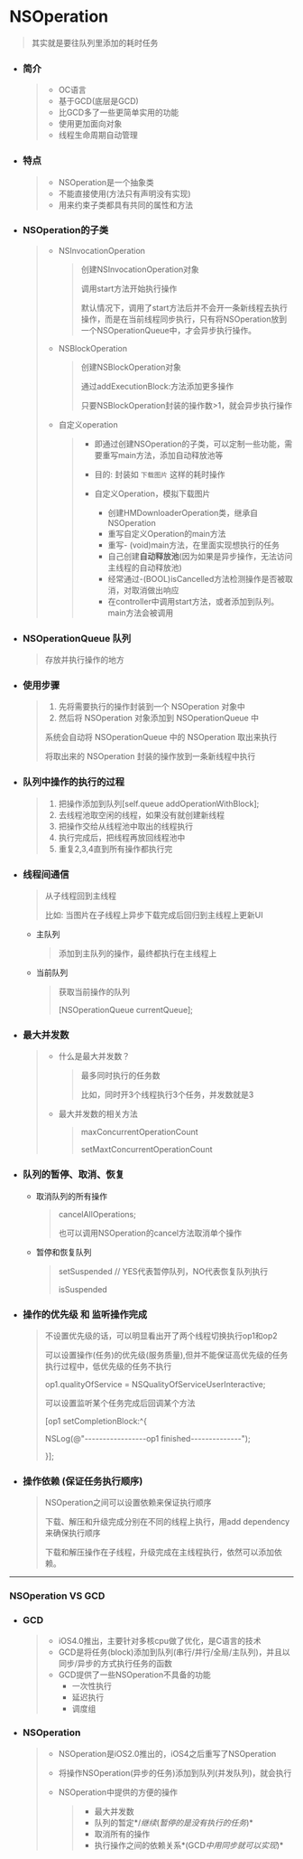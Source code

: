 # NSOperation

> 其实就是要往队列里添加的耗时任务

- ### 简介

  > - OC语言
  > - 基于GCD(底层是GCD)
  > - 比GCD多了一些更简单实用的功能
  > - 使用更加面向对象
  > - 线程生命周期自动管理

- ### 特点

  > - NSOperation是一个抽象类
  > - 不能直接使用(方法只有声明没有实现)
  > - 用来约束子类都具有共同的属性和方法

- ### NSOperation的子类

  > - NSInvocationOperation
  >
  >   > 创建NSInvocationOperation对象
  >   >
  >   > 调用start方法开始执行操作
  >   >
  >   > 默认情况下，调用了start方法后并不会开一条新线程去执行操作，而是在当前线程同步执行，只有将NSOperation放到一个NSOperationQueue中，才会异步执行操作。
  >
  > - NSBlockOperation
  >
  >   > 创建NSBlockOperation对象
  >   >
  >   > 通过addExecutionBlock:方法添加更多操作
  >   >
  >   > 只要NSBlockOperation封装的操作数>1，就会异步执行操作
  >
  > - 自定义operation
  >
  >   > - 即通过创建NSOperation的子类，可以定制一些功能，需要重写main方法，添加自动释放池等
  >   > - 目的: 封装如 `下载图片` 这样的耗时操作
  >   >
  >   > - 自定义Operation，模拟下载图片
  >   >   - 创建HMDownloaderOperation类，继承自NSOperation
  >   >   - 重写自定义Operation的main方法
  >   >   - 重写- (void)main方法，在里面实现想执行的任务
  >   >   - 自己创建**自动释放池**(因为如果是异步操作，无法访问主线程的自动释放池)
  >   >   - 经常通过-(BOOL)isCancelled方法检测操作是否被取消，对取消做出响应
  >   >   - 在controller中调用start方法，或者添加到队列。main方法会被调用

- ### NSOperationQueue 队列

  > 存放并执行操作的地方

- ### 使用步骤

  > 1. 先将需要执行的操作封装到一个 NSOperation 对象中
  > 2. 然后将 NSOperation 对象添加到 NSOperationQueue 中
  >
  > 系统会自动将 NSOperationQueue 中的 NSOperation 取出来执行
  >
  > 将取出来的 NSOperation 封装的操作放到一条新线程中执行

- ### 队列中操作的执行的过程

  > 1. 把操作添加到队列[self.queue addOperationWithBlock];
  > 2. 去线程池取空闲的线程，如果没有就创建新线程
  > 3. 把操作交给从线程池中取出的线程执行
  > 4. 执行完成后，把线程再放回线程池中
  > 5. 重复2,3,4直到所有操作都执行完

- ### 线程间通信

  > 从子线程回到主线程
  >
  > 比如: 当图片在子线程上异步下载完成后回归到主线程上更新UI

  - 主队列

    > 添加到主队列的操作，最终都执行在主线程上

  - 当前队列

    > 获取当前操作的队列
    >
    > [NSOperationQueue currentQueue];

- ### 最大并发数

  > - 什么是最大并发数？
  >
  >   > 最多同时执行的任务数
  >   >
  >   > 比如，同时开3个线程执行3个任务，并发数就是3
  >
  > - 最大并发数的相关方法
  >
  >   > maxConcurrentOperationCount
  >   >
  >   > setMaxtConcurrentOperationCount

- ### 队列的暂停、取消、恢复

  - 取消队列的所有操作

    > cancelAllOperations;
    >
    > 也可以调用NSOperation的cancel方法取消单个操作

  - 暂停和恢复队列

    > setSuspended // YES代表暂停队列，NO代表恢复队列执行
    >
    > isSuspended

- ### 操作的优先级 和 监听操作完成

  > 不设置优先级的话，可以明显看出开了两个线程切换执行op1和op2
  >
  > 
  >
  >  可以设置操作(任务)的优先级(服务质量),但并不能保证高优先级的任务执行过程中，低优先级的任务不执行
  >
  >  op1.qualityOfService = NSQualityOfServiceUserInteractive;
  >
  >  
  >
  >  可以设置监听某个任务完成后回调某个方法
  >
  >  [op1 setCompletionBlock:^{
  >
  >    NSLog(@"-----------------op1 finished--------------");
  >
  >  }];

- ### 操作依赖 (保证任务执行顺序)

  > NSOperation之间可以设置依赖来保证执行顺序
  >
  > 下载、解压和升级完成分别在不同的线程上执行，用add dependency来确保执行顺序
  >
  > 下载和解压操作在子线程，升级完成在主线程执行，依然可以添加依赖。



------

### NSOperation VS GCD

- ### GCD

  > - iOS4.0推出，主要针对多核cpu做了优化，是C语言的技术
  > - GCD是将任务(block)添加到队列(串行/并行/全局/主队列)，并且以同步/异步的方式执行任务的函数
  > - GCD提供了一些NSOperation不具备的功能
  >   - 一次性执行
  >   - 延迟执行
  >   - 调度组

- ### NSOperation

  > - NSOperation是iOS2.0推出的，iOS4之后重写了NSOperation
  >
  > - 将操作NSOperation(异步的任务)添加到队列(并发队列)，就会执行
  >
  > - NSOperation中提供的方便的操作
  >
  >   > - 最大并发数
  >   > - 队列的暂定*/*继续*(*暂停的是没有执行的任务*)*
  >   > - 取消所有的操作
  >   > - 执行操作之间的依赖关系*(GCD*中用同步就可以实现*)*